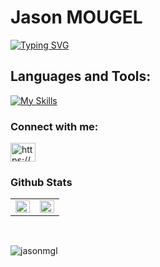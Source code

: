 # Jason MOUGEL
[![Typing SVG](https://readme-typing-svg.demolab.com/?lines=Welcome+to+my+profile)](https://git.io/typing-svg)

## Languages and Tools:

[![My Skills](https://skillicons.dev/icons?i=c,cpp,git,linux,python,bash,arduino&theme=light)](https://skillicons.dev)

### Connect with me:
<p align="left">
<a href="https://linkedin.com/in/https://www.linkedin.com/in/jason-m-19ab68285/" target="blank"><img align="center" src="https://raw.githubusercontent.com/rahuldkjain/github-profile-readme-generator/master/src/images/icons/Social/linked-in-alt.svg" alt="https://www.linkedin.com/in/jason-m-19ab68285/" height="30" width="40" /></a>
</p>

### Github Stats  
<table><tr><td valign="top" width="50%">

<img src="https://github-readme-stats.vercel.app/api?username=jasonmgl&show_icons=true&count_private=true&hide_border=true" align="left" style="width: 100%" />

</td><td valign="top" width="50%">

<img src="https://github-readme-stats.vercel.app/api/top-langs/?username=jasonmgl&hide_border=true&layout=compact" align="left" style="width: 100%" />

</td></tr></table>

</br>

<p align="left"> <img src="https://komarev.com/ghpvc/?username=jasonmgl&label=Profile%20views&color=0e75b6&style=flat" alt="jasonmgl" /> </p>
